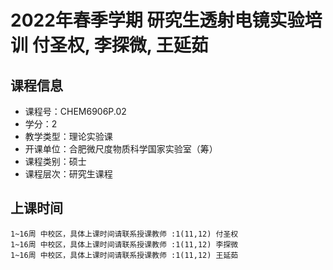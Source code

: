 # 2022年春季学期 研究生透射电镜实验培训 付圣权, 李探微, 王延茹






## 课程信息

- 课程号：CHEM6906P.02
- 学分：2
- 教学类型：理论实验课
- 开课单位：合肥微尺度物质科学国家实验室（筹）
- 课程类别：硕士
- 课程层次：研究生课程

## 上课时间

```
1~16周 中校区，具体上课时间请联系授课教师 :1(11,12) 付圣权
1~16周 中校区，具体上课时间请联系授课教师 :1(11,12) 李探微
1~16周 中校区，具体上课时间请联系授课教师 :1(11,12) 王延茹
```

